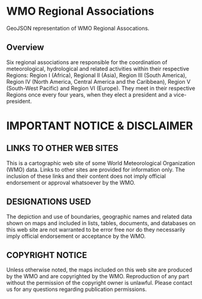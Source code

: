 WMO Regional Associations
=========================

GeoJSON representation of WMO Regional Assocations.

Overview
---------

Six regional associations are responsible for the coordination of meteorological, hydrological and related activities within their respective Regions: Region I (Africa), Regional II (Asia), Region III (South America), Region IV (North America, Central America and the Caribbean), Region V (South-West Pacific) and Region VI (Europe). They meet in their respective Regions once every four years, when they elect a president and a vice-president. 

IMPORTANT NOTICE & DISCLAIMER
=============================

LINKS TO OTHER WEB SITES
------------------------

This is a cartographic web site of some World Meteorological Organization (WMO) data. Links to other sites are provided for information only. The inclusion of these links and their content does not imply official endorsement or approval whatsoever by the WMO. 

DESIGNATIONS USED
-----------------

The depiction and use of boundaries, geographic names and related data shown on maps and included in lists, tables, documents, and databases on this web site are not warranted to be error free nor do they necessarily imply official endorsement or acceptance by the WMO.

COPYRIGHT NOTICE
----------------
Unless otherwise noted, the maps included on this web site are produced by the WMO and are copyrighted by the WMO. Reproduction of any part without the permission of the copyright owner is unlawful. Please contact us for any questions regarding publication permissions.
